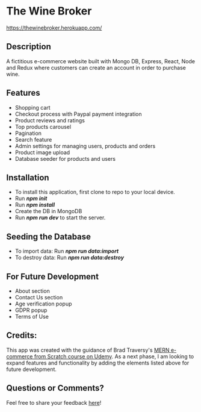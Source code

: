 # The Wine Broker

https://thewinebroker.herokuapp.com/

## Description
A fictitious e-commerce website built with Mongo DB, Express, React, Node and Redux where customers can create an account in order to purchase wine.

## Features
  - Shopping cart
  - Checkout process with Paypal payment integration
  - Product reviews and ratings
  - Top products carousel
  - Pagination
  - Search feature
  - Admin settings for managing users, products and orders  
  - Product image upload
  - Database seeder for products and users

## Installation
- To install this application, first clone to repo to your local device.
- Run ***npm init***
- Run ***npm install***
- Create the DB in MongoDB
- Run ***npm run dev*** to start the server.

## Seeding the Database
- To import data: Run ***npm run data:import***
- To destroy data: Run ***npm run data:destroy***

## For Future Development
- About section
- Contact Us section
- Age verification popup
- GDPR popup
- Terms of Use

## Credits:

This app was created with the guidance of Brad Traversy's [MERN e-commerce from Scratch course on Udemy](https://www.udemy.com/course/mern-ecommerce). As a next phase, I am looking to expand features and functionality by adding the elements listed above for future development.

## Questions or Comments?

Feel free to share your feedback [here](https://helloam.github.io/contactform/)!

